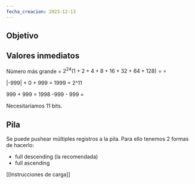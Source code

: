 ```yaml
---
fecha_creacion: 2023-12-13
---
```

## Objetivo
## Valores inmediatos

Número más grande = $2^{24} (1 + 2 + 4 + 8 + 16 + 32 + 64 + 128) = 💀$

|-999| + 0 + 999 = 1999 = 2^11

999 + 999 = 1998
-999 - 999 =

Necesitaríamos 11 bits.

## Pila
Se puede pushear múltiples registros a la pila. Para ello tenemos 2 formas de hacerlo:
 - full descending (la recomendada)
 - full ascending

[[Instrucciones de carga]]
